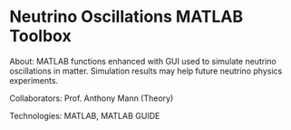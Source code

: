 Neutrino Oscillations MATLAB Toolbox
=========

About: MATLAB functions enhanced with GUI used to simulate neutrino oscillations in matter. Simulation results may help future neutrino physics experiments.


Collaborators: Prof. Anthony Mann (Theory)


Technologies: MATLAB, MATLAB GUIDE
